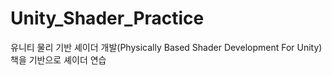 # Unity_Shader_Practice
유니티 물리 기반 셰이더 개발(Physically Based Shader Development For Unity) 책을 기반으로 셰이더 연습
